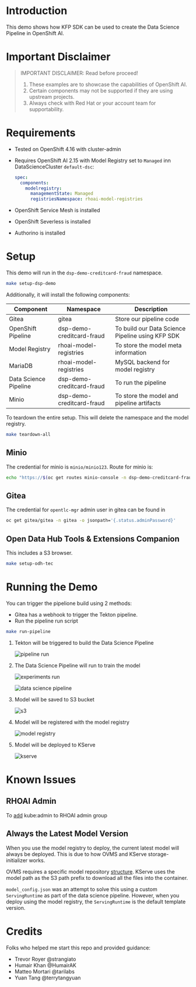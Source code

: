 # Introduction

This demo shows how KFP SDK can be used to create the Data Science Pipeline in OpenShift AI. 

# Important Disclaimer

> IMPORTANT DISCLAIMER: Read before proceed!
> 1. These examples are to showcase the capabilities of OpenShift AI.
> 1. Certain components may not be supported if they are using upstream projects.
> 1. Always check with Red Hat or your account team for supportability. 

# Requirements

* Tested on OpenShift 4.16 with cluster-admin
* Requires OpenShift AI 2.15 with Model Registry set to `Managed` inn DataScienceCluster `default-dsc`:
    ``` yaml
    spec:
      components:
        modelregistry:
          managementState: Managed
          registriesNamespace: rhoai-model-registries
    ```

* OpenShift Service Mesh is installed
* OpenShift Severless is installed
* Authorino is installed

# Setup

This demo will run in the `dsp-demo-creditcard-fraud` namespace.

``` bash
make setup-dsp-demo
``` 

Additionally, it will install the following components:

| Component    | Namespace | Description |
| -------- | ------- | ------- | 
| Gitea  | gitea | Store our pipeline code     |
| OpenShift Pipeline  | dsp-demo-creditcard-fraud | To build our Data Science Pipeline using KFP SDK |
| Model Registry | rhoai-model-registries | To store the model meta information     |
| MariaDB | rhoai-model-registries | MySQL backend for model registry
| Data Science Pipeline | dsp-demo-creditcard-fraud | To run the pipeline     |
| Minio    | dsp-demo-creditcard-fraud | To store the model and pipeline artifacts    |

To teardown the entire setup. This will delete the namespace and the model registry.

``` bash
make teardown-all
```

## Minio

The credential for minio is `minio/minio123`. Route for minio is:

``` bash
echo "https://$(oc get routes minio-console -n dsp-demo-creditcard-fraud -o jsonpath='{.spec.host}')"
```
## Gitea 

The credential for `opentlc-mgr` admin user in gitea can be found in 

``` bash
oc get gitea/gitea -n gitea -o jsonpath='{.status.adminPassword}'
```

## Open Data Hub Tools & Extensions Companion

This includes a S3 browser.

``` bash
make setup-odh-tec 
```

# Running the Demo

You can trigger the pipelione build using 2 methods:
* Gitea has a webhook to trigger the Tekton pipeline. 
* Run the pipeline run script
``` bash
make run-pipeline
```

1. Tekton will be triggered to build the Data Science Pipeline

    ![pipeline run](images/pipeline-run.png)

1. The Data Science Pipeline will run to train the model

    ![experiments run](images/experiments-runs.png)

    ![data science pipeline](images/dsp.png)

1. Model will be saved to S3 bucket

    ![s3](images/s3.png)

1. Model will be registered with the model registry

    ![model registry](images/model-registry.png)

1. Model will be deployed to KServe

    ![kserve](images/kserve.png)

# Known Issues

## RHOAI Admin

To [add](https://ai-on-openshift.io/odh-rhoai/openshift-group-management/#adding-kubeadmin-to-rhods-admins) kube:admin to RHOAI admin group

## Always the Latest Model Version
When you use the model registry to deploy, the current latest model will always be deployed. This is due to how OVMS and KServe storage-initializer works. 

OVMS requires a specific model repository [structure](https://docs.openvino.ai/2024/openvino-workflow/model-server/ovms_docs_models_repository.html). KServe uses the model path as the S3 path prefix to download all the files into the container. 

`model_config.json` was an attempt to solve this using a custom `ServingRuntime` as part of the data science pipeline. However, when you deploy using the model registry, the `ServingRuntime` is the default template version.

# Credits

Folks who helped me start this repo and provided guidance:
* Trevor Royer @strangiato
* Humair Khan @HumairAK
* Matteo Mortari @tarilabs
* Yuan Tang @terrytangyuan